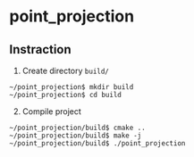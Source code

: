 # point_projection

## Instraction

1. Create directory `build/`
```
~/point_projection$ mkdir build
~/point_projection$ cd build
```
2. Compile project
```
~/point_projection/build$ cmake ..
~/point_projection/build$ make -j
~/point_projection/build$ ./point_projection
```